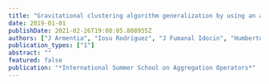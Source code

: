 ```yaml
---
title: "Gravitational clustering algorithm generalization by using an aggregation of masses in newton law"
date: 2019-01-01
publishDate: 2021-02-26T19:08:05.888955Z
authors: ["J Armentia", "Iosu Rodrı́guez", "J Fumanal Idocin", "Humberto Bustince", "Maria Minárová", "Aranzazu Jurio"]
publication_types: ["1"]
abstract: ""
featured: false
publication: "*International Summer School on Aggregation Operators*"
---
```


